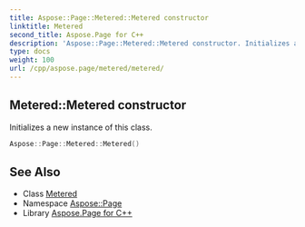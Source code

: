 ```yaml
---
title: Aspose::Page::Metered::Metered constructor
linktitle: Metered
second_title: Aspose.Page for C++
description: 'Aspose::Page::Metered::Metered constructor. Initializes a new instance of this class in C++.'
type: docs
weight: 100
url: /cpp/aspose.page/metered/metered/
---
```

## Metered::Metered constructor


Initializes a new instance of this class.

```cpp
Aspose::Page::Metered::Metered()
```

## See Also

* Class [Metered](../)
* Namespace [Aspose::Page](../../)
* Library [Aspose.Page for C++](../../../)
